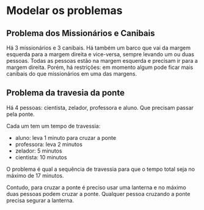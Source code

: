 # Modelar os problemas

## Problema dos Missionários e Canibais

Há 3 missionários e 3 canibais. Há também um barco que vai da margem 
esquerda para a margem direita e vice-versa, sempre levando um ou duas
pessoas. Todas as pessoas estão na margem esquerda e precisam ir para a margem direita.
Porém, há restrições: em momento algum pode ficar mais canibais do que missionários
em uma das margens.

## Problema da travesia da ponte
Há 4 pessoas: cientista, zelador, professora e aluno. Que precisam passar pela ponte.

Cada um tem um tempo de travessia:
  - aluno: leva 1 minuto para cruzar a ponte
  - professora: leva 2 minutos
  - zelador: 5 minutos
  - cientista: 10 minutos

O problema é qual a sequência de travessia para que o tempo total seja no máximo de 17 minutos.

Contudo, para cruzar a ponte é preciso usar uma lanterna e no máximo duas pessoas podem cruzar a ponte. Qualquer pessoa cruzando a ponte precisa segurar a lanterna.


   
  
